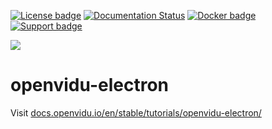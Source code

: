 [![License badge](https://img.shields.io/badge/license-Apache2-orange.svg)](http://www.apache.org/licenses/LICENSE-2.0)
[![Documentation Status](https://readthedocs.org/projects/openviduio-docs/badge/?version=stable)](https://docs.openvidu.io/en/stable/?badge=stable)
[![Docker badge](https://img.shields.io/docker/pulls/openvidu/openvidu-server-kms.svg)](https://hub.docker.com/r/openvidu/openvidu-server-kms)
[![Support badge](https://img.shields.io/badge/support-sof-yellowgreen.svg)](https://groups.google.com/forum/#!forum/openvidu)

[![][OpenViduLogo]](http://openvidu.io)

openvidu-electron
===

Visit [docs.openvidu.io/en/stable/tutorials/openvidu-electron/](http://docs.openvidu.io/en/stable/tutorials/openvidu-electron/)

[OpenViduLogo]: https://secure.gravatar.com/avatar/5daba1d43042f2e4e85849733c8e5702?s=120